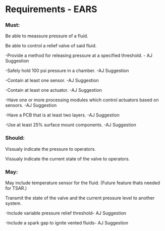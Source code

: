 # Requirements - EARS

### Must:
Be able to meassure pressure of a fluid.

Be able to control a relief valve of said fluid.

-Provide a method for releasing pressure at a specified threshold. - AJ Suggestion

-Safely hold 100 psi pressure in a chamber. -AJ Suggestion

-Contain at least one sensor. -AJ Suggestion

-Contain at least one actuator. -AJ Suggestion

-Have one or more processing modules which control actuators based on sensors. -AJ Suggestion

-Have a PCB that is at least two layers. -AJ Suggestion

-Use at least 25% surface mount components. -AJ Suggestion


### Should: 
Vissualy indicate the pressure to operators.

Vissualy indicate the current state of the valve to operators.

### May:
May include temperature sensor for the fluid. (Future feature thats needed for TSAR.)

Transmit the state of the valve and the current pressure level to another system.

-Include variable pressure relief threshold- AJ Suggestion

-Include a spark gap to ignite vented fluids- AJ Suggestion
